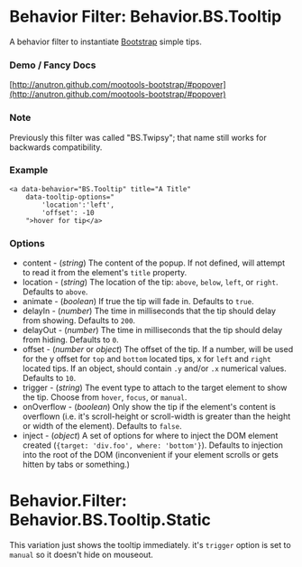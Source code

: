 Behavior Filter: Behavior.BS.Tooltip
===================================

A behavior filter to instantiate [Bootstrap](http://twitter.github.com/bootstrap/#popovers) simple tips.

### Demo / Fancy Docs

[http://anutron.github.com/mootools-bootstrap/#popover](http://anutron.github.com/mootools-bootstrap/#popover)

### Note

Previously this filter was called "BS.Twipsy"; that name still works for backwards compatibility.

### Example

	<a data-behavior="BS.Tooltip" title="A Title"
		data-tooltip-options="
			'location':'left',
			'offset': -10
		">hover for tip</a>

### Options

* content - (*string*) The content of the popup. If not defined, will attempt to read it from the element's `title` property.
* location - (*string*) The location of the tip: `above`, `below`, `left`, or `right`. Defaults to `above`.
* animate - (*boolean*) If true the tip will fade in. Defaults to `true`.
* delayIn - (*number*) The time in milliseconds that the tip should delay from showing. Defaults to `200`.
* delayOut - (*number*) The time in milliseconds that the tip should delay from hiding. Defaults to `0`.
* offset - (*number* or *object*) The offset of the tip. If a number, will be used for the y offset for `top` and `bottom` located tips, x for `left` and `right` located tips. If an object, should contain `.y` and/or `.x` numerical values. Defaults to `10`.
* trigger - (*string*) The event type to attach to the target element to show the tip. Choose from `hover`, `focus`, or `manual`.
* onOverflow - (*boolean*) Only show the tip if the element's content is overflown (i.e. it's scroll-height or scroll-width is greater than the height or width of the element). Defaults to `false`.
* inject - (*object*) A set of options for where to inject the DOM element created (`{target: 'div.foo', where: 'bottom'}`). Defaults to injection into the root of the DOM (inconvenient if your element scrolls or gets hitten by tabs or something.)


Behavior.Filter: Behavior.BS.Tooltip.Static
===========================================

This variation just shows the tooltip immediately. it's `trigger` option is set to `manual` so it doesn't hide on mouseout.